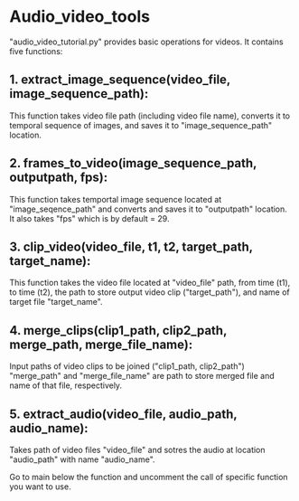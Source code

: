 # Audio_video_tools
 
 "audio_video_tutorial.py" provides basic operations for videos.
 It contains five functions:

## 1. extract_image_sequence(video_file, image_sequence_path):
This function takes video file path (including video file name), 
converts it to temporal sequence of images, and saves it to "image_sequence_path" location.

## 2. frames_to_video(image_sequence_path, outputpath, fps):
This function takes temportal image sequence located at "image_seqence_path" and converts
and saves it to "outputpath" location. It also takes "fps" which is by default = 29.

## 3. clip_video(video_file, t1, t2, target_path, target_name):
This function takes the video file located at "video_file" path, from time (t1), to time (t2), 
the path to store output video clip ("target_path"), and name of target file "target_name".

## 4. merge_clips(clip1_path, clip2_path, merge_path, merge_file_name):
Input paths of video clips to be joined  ("clip1_path, clip2_path")
"merge_path" and "merge_file_name" are path to store merged file and name of that file, respectively.

## 5. extract_audio(video_file, audio_path, audio_name):
Takes path of video files "video_file" and sotres the audio at location "audio_path" with name "audio_name".

Go to main below the function and uncomment the call of specific function you want to use.
